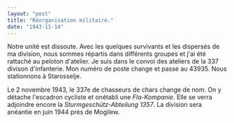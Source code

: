```yaml
---
layout: "post"
title: "Réorganisation militaire."
date: "1943-11-14"
---
```


Notre unité est dissoute. Avec les quelques survivants et les dispersés de ma division, nous sommes répartis dans différents groupes et j'ai été rattaché au peloton d'atelier. Je suis dans le convoi des ateliers de la 337 divison d'infanterie. Mon numéro de poste change et passe au 43935. Nous stationnons à Starosselje.


<div class="histoire"></div>

<div class="commentaire">Le 2 novembre 1943, le 337e de chasseurs de chars change de nom. On y détache l'escadron cycliste et onétabli une <em>Fla-Kompanie</em>. Elle se verra adjoindre encore la <em>Sturmgeschütz-Abteilung 1357</em>. La division sera anéantie en juin 1944 près de Mogilew.</div>